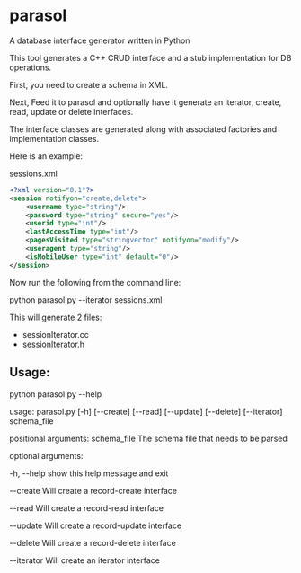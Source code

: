 parasol
=======

A database interface generator written in Python

This tool generates a C++ CRUD interface and a stub implementation for DB operations.


First, you need to create a schema in XML.


Next, Feed it to parasol and optionally have it generate an iterator, create, read, update or delete interfaces.


The interface classes are generated along with associated factories and implementation classes.


Here is an example:


sessions.xml 
```xml
<?xml version="0.1"?>
<session notifyon="create,delete">
    <username type="string"/>
    <password type="string" secure="yes"/>
    <userid type="int"/>
    <lastAccessTime type="int"/>
    <pagesVisited type="stringvector" notifyon="modify"/>
    <useragent type="string"/>
    <isMobileUser type="int" default="0"/>
</session>
```

Now run the following from the command line:

python parasol.py --iterator sessions.xml

This will generate 2 files:
 - sessionIterator.cc
 - sessionIterator.h

Usage:
-----
python parasol.py --help


usage: parasol.py [-h] [--create] [--read] [--update] [--delete] [--iterator]
                  schema_file



positional arguments:
  schema_file  The schema file that needs to be parsed



optional arguments:

  -h, --help   show this help message and exit
  
  --create     Will create a record-create interface
  
  --read       Will create a record-read interface
  
  --update     Will create a record-update interface
  
  --delete     Will create a record-delete interface
  
  --iterator   Will create an iterator interface



